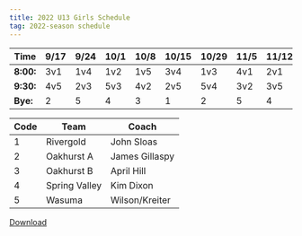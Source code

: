 ```yaml
---
title: 2022 U13 Girls Schedule
tag: 2022-season schedule
---
```


| Time		| 9/17	| 9/24	| 10/1	| 10/8	| 10/15	| 10/29	| 11/5	| 11/12	| 11/19
|-----------|-------|-------|-------|-------|-------|-------|-------|-------|-------
| **8:00:**	| 3v1	| 1v4	| 1v2	| 1v5	| 3v4	| 1v3	| 4v1	| 2v1	| 5v1
| **9:30:**	| 4v5	| 2v3   | 5v3	| 4v2   | 2v5	| 5v4	| 3v2   | 3v5	| 2v4
| **Bye:**	| 2		| 5		| 4		| 3   	| 1		| 2     | 5		| 4		| 3


| Code		| Team  		| Coach                         
|-----------|---------------|---------------
| 1			| Rivergold		| John Sloas
| 2			| Oakhurst A	| James Gillaspy                  
| 3			| Oakhurst B	| April Hill
| 4			| Spring Valley	| Kim Dixon
| 5			| Wasuma		| Wilson/Kreiter


[Download](/schedules/2022/MAYSL-2022-U13-girls.pdf)
